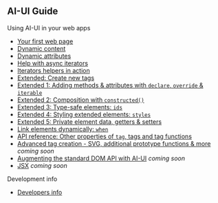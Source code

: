 ## AI-UI Guide

Using AI-UI in your web apps

* [Your first web page](./your-first-web-page.md)
* [Dynamic content](./dynamic-content.md)
* [Dynamic attributes](./dynamic-attributes.md)
* [Help with async iterators](./iterators.md)
* [Iterators helpers in action](./iterators-usage.md)
* [Extended: Create new tags](./extended.md)
* [Extended 1: Adding methods & attributes with `declare`, `override` & `iterable`](./prototype.md)
* [Extended 2: Composition with `constructed()`](./constructed.md)
* [Extended 3: Type-safe elements: `ids`](./ids.md)
* [Extended 4: Styling extended elements: `styles`](./styles.md)
* [Extended 5: Private element data, getters & setters](./instance.md)
* [Link elements dynamically: `when`](./when.md)
* [API reference: Other properties of `tag`, tags and tag functions](./api-reference.md)
* [Advanced tag creation - SVG, additional prototype functions & more](./tag-creation.md) _coming soon_
* [Augmenting the standard DOM API with AI-UI](./augment-dom-api.md) _coming soon_
* [JSX](./tsx.md) _coming soon_

Development info

* [Developers info](./developers.md)
